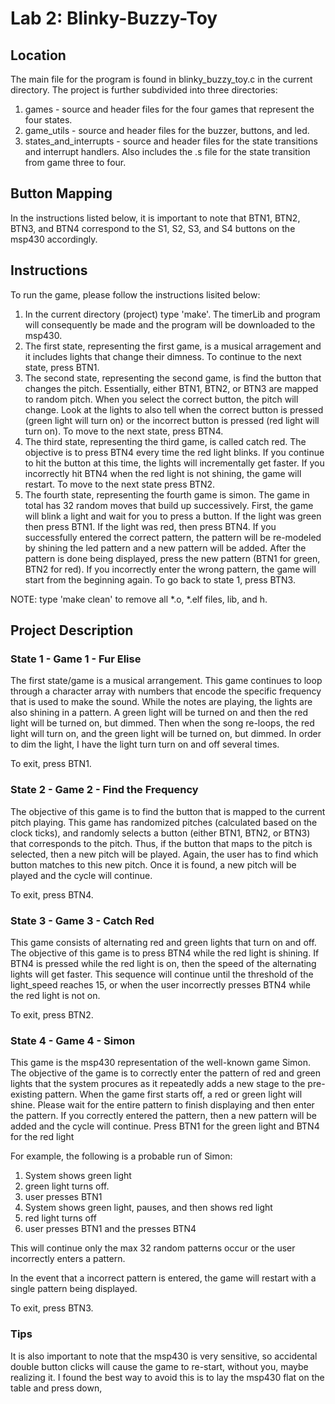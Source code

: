 # Lab 2: Blinky-Buzzy-Toy

## Location
The main file for the program is found in blinky_buzzy_toy.c in the current
directory. The project is further subdivided into three directories:
1. games - source and header files for the four games that represent the four
states.
2. game_utils - source and header files for the buzzer, buttons, and led.
3. states_and_interrupts - source and header files for the state transitions
and interrupt handlers. Also includes the .s file for the state transition
from game three to four.

## Button Mapping

In the instructions listed below, it is important to note that BTN1, BTN2,
BTN3, and BTN4 correspond to the S1, S2, S3, and S4 buttons on the msp430 accordingly.

## Instructions
To run the game, please follow the instructions lisited below:
1. In the current directory (project) type 'make'. The timerLib and program will
consequently be made and the program will be
downloaded to the msp430.
2. The first state, representing the first game, is a musical arragement and
it includes lights that change their dimness. To
continue to the next state, press BTN1.
3. The second state, representing the second game, is find the button that
changes the pitch. Essentially, either BTN1, BTN2, or BTN3 are mapped to
random pitch. When you select the correct button, the pitch will change. Look
at the lights to also tell when the correct button is pressed (green light
will turn on) or the incorrect button is pressed (red light will turn on). To
move to the next state, press BTN4.
4. The third state, representing the third game, is called catch red. The
objective is to press BTN4 every time the red light blinks. If you continue to
hit the button at this time, the lights will incrementally get faster. If you
incorrectly hit BTN4 when the red light is not shining, the game will
restart. To move to the next state press BTN2.
5. The fourth state, representing the fourth game is simon. The game in total
has 32 random moves that build up successively. First, the game will blink a
light and wait for you to press a button. If the light was green then press
BTN1. If the light was red, then press BTN4. If you successfully entered the
correct pattern, the pattern will be re-modeled by shining the led pattern and
a new pattern will be added. After the pattern is done being displayed, press
the new pattern (BTN1 for green, BTN2 for red). If you incorrectly enter the
wrong pattern, the game will start from the beginning again. To go back to
state 1, press BTN3.

NOTE: type 'make clean' to remove all *.o, *.elf files, lib, and h.

## Project Description

### State 1 - Game 1 - Fur Elise
The first state/game is a musical arrangement. This game continues to loop
through a character array with numbers that encode the specific frequency that
is used to make the sound. While the notes are playing, the lights are also
shining in a pattern. A green light will be turned on and then the red light
will be turned on, but dimmed. Then when the song re-loops, the red light will
turn on, and the green light will be turned on, but dimmed. In order to dim
the light, I have the light turn turn on and off several times.

To exit, press BTN1.

### State 2 - Game 2 - Find the Frequency
The objective of this game is to find the button that is mapped to the current
pitch playing.  This game has randomized pitches (calculated based on the
clock ticks), and randomly selects a button (either BTN1, BTN2, or BTN3) that corresponds to the pitch.
Thus, if the button that maps to the pitch is selected, then a new pitch will
be played. Again, the user has to find which button matches to this new
pitch. Once it is found, a new pitch will be played and the cycle will
continue.

To exit, press BTN4.

### State 3 - Game 3 - Catch Red
This game consists of alternating red and green lights that turn on and
off. The objective of this game is to press BTN4 while the red light is
shining. If BTN4 is pressed while the red light is on, then the speed of the
alternating lights will get faster. This sequence will continue until the
threshold of the light_speed reaches 15, or when the user incorrectly presses
BTN4 while the red light is not on.

To exit, press BTN2.

### State 4 - Game 4 - Simon
This game is the msp430 representation of the well-known game Simon. The
objective of the game is to correctly enter the pattern of red and green
lights that the system procures as it repeatedly adds a new stage to the
pre-existing pattern. When the game first starts off, a red or green light
will shine. Please wait for the entire pattern to finish displaying and then
enter the pattern. If you correctly entered the pattern, then a new pattern
will be added and the cycle will continue. Press BTN1 for the green light and
BTN4 for the red light

For example, the following is a probable run of Simon:
1. System shows green light
2. green light turns off.
3. user presses BTN1
4. System shows green light, pauses, and then shows red light
5. red light turns off
6. user presses BTN1 and the presses BTN4

This will continue only the max 32 random patterns occur or the user
incorrectly enters a pattern.

In the event that a incorrect pattern is entered,
the game will restart with a single pattern being displayed.

To exit, press BTN3.

### Tips

It is also important to note that the msp430 is very sensitive, so accidental
double button clicks will cause the game to re-start, without you, maybe
realizing it. I found the best way to avoid this is to lay the msp430 flat on
the table and press down,
